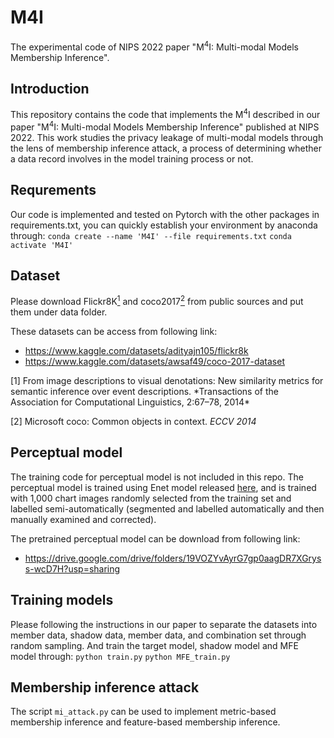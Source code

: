 # M4I
The experimental code of NIPS 2022 paper "M<sup>4</sup>I: Multi-modal Models Membership Inference".

## Introduction
This repository contains the code that implements the M<sup>4</sup>I described in our paper "M<sup>4</sup>I: Multi-modal Models Membership Inference" published at NIPS 2022. This work studies the privacy leakage of multi-modal models through the lens of membership inference attack, a process of determining whether a data record involves in the model training process or not.

## Requrements
Our code is implemented and tested on Pytorch with the other packages in requirements.txt, you can quickly establish your environment by anaconda through:
`conda create --name 'M4I' --file requirements.txt`
`conda activate 'M4I'`

## Dataset
Please download Flickr8K[<sup>1</sup>](#refer-anchor) and coco2017[<sup>2</sup>](#refer-anchor) from public sources and put them under data folder. 

These datasets can be access from following link:

- https://www.kaggle.com/datasets/adityajn105/flickr8k
- https://www.kaggle.com/datasets/awsaf49/coco-2017-dataset

<div id = "refer-anchor"></div>
[1] From image descriptions to visual denotations: New similarity metrics for semantic inference over event descriptions. *Transactions of the Association for Computational Linguistics, 2:67–78, 2014* 

[2] Microsoft coco: Common objects in context. *ECCV 2014*

## Perceptual model
The training code for perceptual model is not included in this repo. The perceptual model is trained using Enet model released [here][enet], and is trained with 1,000 chart images randomly selected from the training set and labelled semi-automatically (segmented and labelled automatically and then manually examined and corrected).

[enet]: https://github.com/kwotsin/TensorFlow-ENet

The pretrained perceptual model can be download from following link: 
- https://drive.google.com/drive/folders/19VOZYvAyrG7gp0aagDR7XGryss-wcD7H?usp=sharing

## Training models
Please following the instructions in our paper to separate the datasets into member data, shadow data, member data, and combination set through random sampling. And train the target model, shadow model and MFE model through:
`python train.py`
`python MFE_train.py`

## Membership inference attack
The script `mi_attack.py` can be used to implement metric-based membership inference and feature-based membership inference.




